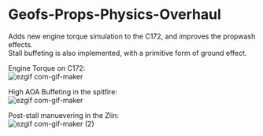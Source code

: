 # Geofs-Props-Physics-Overhaul
Adds new engine torque simulation to the C172, and improves the propwash effects.<br>
Stall buffeting is also implemented, with a primitive form of ground effect.


Engine Torque on C172:<br>
![ezgif com-gif-maker](https://user-images.githubusercontent.com/79466778/166725713-f1725e86-05b1-4873-af74-75ca6cdcdf43.gif)


High AOA Buffeting in the spitfire:<br>
![ezgif com-gif-maker](https://user-images.githubusercontent.com/79466778/167025450-63552b84-ad10-42ed-a5db-4452ebe93af9.gif)


Post-stall manuevering in the Zlin:<br>
![ezgif com-gif-maker (2)](https://user-images.githubusercontent.com/79466778/167025743-516a364c-453c-4611-8ff7-782b0a3b2aff.gif)
